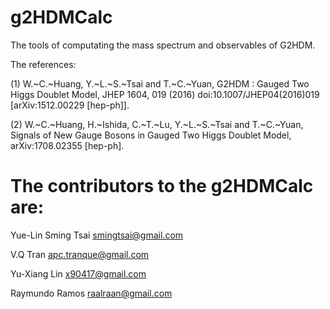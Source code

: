 # g2HDMCalc
The tools of computating the mass spectrum and observables of G2HDM. 

The references:

(1) 
W.~C.~Huang, Y.~L.~S.~Tsai and T.~C.~Yuan,
G2HDM : Gauged Two Higgs Doublet Model,
JHEP 1604, 019 (2016)
doi:10.1007/JHEP04(2016)019
[arXiv:1512.00229 [hep-ph]].

(2)
W.~C.~Huang, H.~Ishida, C.~T.~Lu, Y.~L.~S.~Tsai and T.~C.~Yuan,
Signals of New Gauge Bosons in Gauged Two Higgs Doublet Model,
arXiv:1708.02355 [hep-ph].

# The contributors to the g2HDMCalc are:

Yue-Lin Sming Tsai 
<smingtsai@gmail.com> 

V.Q Tran 
<apc.tranque@gmail.com> 

Yu-Xiang Lin 
<x90417@gmail.com> 

Raymundo Ramos 
<raalraan@gmail.com> 

